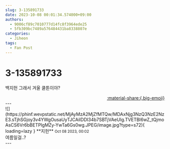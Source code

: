 ```yaml
---
slug: 3-135891733
date: 2023-10-08 00:01:34.574000+09:00
authors:
  - 9006cf89c7010777d14fc8f3964ede25
  - 5fb309bc7489a576484431ba8338807e
categories:
  - Jiheon
tags:
  - Fan Post
---
```


# 3-135891733

<div class="post-container" markdown="1">
<div class="content-container md-sidebar__scrollwrap" markdown="1">

백지헌 그래서 겨울 쿨톤이야?

</div>
</div>

<div style="text-align: right;" markdown="1">
<a href="https://weverse.io/fromis9/fanpost/3-135891733" style="text-align: right;">:material-share:{.big-emoji}</a>
</div>
---

<div class="comments-container md-sidebar__scrollwrap" markdown="1">
<div class="comment" markdown="1">
<div class='id-container' markdown="1">
![](https://phinf.wevpstatic.net/MjAyMzA2MjZfMTQw/MDAxNjg3NzQ3NzE2NzE3.sTjhSGjoy3v4YWgOusaUyTJCAiIDDI34b7SBTjVAeUIg.TVETBI6wZ_tQjmoAsCS6Vr6bBETPlgMZy-YwTa6Gs0wg.JPEG/image.jpg?type=s72){ loading=lazy }
**<span class="artist">지헌</span>** <small>Oct 08 2023, 00:02</small><br>
</div>
<div class='comment-body' markdown="1">
여름일걸..?
</div>
</div>
</div>
---
